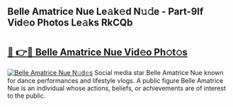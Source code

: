 ## Belle Amatrice Nue Le𝚊k𝚎d N𝚞𝚍e - Part-9If Vid𝚎o Photos Le𝚊ks RkCQb

# <h2><a href="http://fb0upi.evod.top/?m=Belle+Amatrice+Nue">🔗 👉🔴 Belle Amatrice Nue Vid𝚎o Ph𝚘t𝚘s</a></h2>

[![Belle Amatrice Nue N𝚞d𝚎s](https://i.imgur.com/8V9OHl7.gif)](http://fb0upi.evod.top/?m=Belle+Amatrice+Nue)
Social media star Belle Amatrice Nue known for dance performances and lifestyle vlogs. A public figure Belle Amatrice Nue is an individual whose actions, beliefs, or achievements are of interest to the public. 
